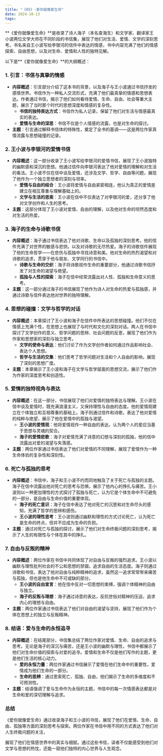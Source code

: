 ```yaml
---
title: "《05》-爱你就像爱生命"
date: 2024-10-13
tags: 
---
```

**《爱你就像爱生命》**是收录了诗人海子（本名查海生）和文学家、翻译家王小波两位文学大师在不同阶段的书信集，展现了他们对生活、爱情、文学的深刻思考。书名来自王小波写给李银河的信件中表达的情感，书中内容充满了他们的情感探索、自由思想，以及对生命、爱情和人性的独特见解。

以下是**《爱你就像爱生命》**的大纲概述：

### 1. **引言：书信与真挚的情感**
- **内容概述**：引言部分介绍了这本书的背景，以及海子与王小波通过书信抒发的感情世界。书信作为一种私人交流形式，充满了他们最真挚的情感和思想表达。作者通过书信，揭示了他们如何看待爱情、生命、自由、社会等重大主题，展示了当时那个时代的思想深度和情感的复杂性。
  - **书信的独特表达方式**：书信作为私人记录，保留了他们对生活与情感最真实的表达。
  - **爱情与生命的深思**：书信不仅是个人情感的流露，也是对生命的探讨。
- **主题**：引言通过解释书信体的特殊性，奠定了全书的基调——这是两位作家真情流露与思想碰撞的记录。

### 2. **王小波与李银河的爱情书信**
- **内容概述**：这一部分收录了王小波写给李银河的爱情书信，展现了王小波独特的幽默感和深沉的思想。他通过信件向李银河表达了他对爱情的理解和对生活的看法。王小波不仅在信中谈及爱情，还涉及文学、哲学、自由等问题，展现了他作为一个独立思想者的深刻与坦率。
  - **爱情与自由的结合**：王小波将爱情与自由紧密相连，他认为真正的爱情是建立在相互尊重与理解基础上的。
  - **文学与生活的思索**：王小波在信中不仅表达了对李银河的爱，还分享了他对文学创作和人生的思考。
- **主题**：这部分体现了王小波对爱情、自由的理解，以及他对生命的坦然态度和对生活的热爱。

### 3. **海子的生命与诗歌书信**
- **内容概述**：海子通过书信表达了他对诗歌、生命以及孤独的深刻思考。他的信件充满了对世界的敏感与悲悯，以及对诗歌的无尽热爱。海子的诗歌信件展现了他的生命哲学——在悲伤与孤独中寻找诗意和美。他对生命的热烈渴望和对诗歌的追求，贯穿于他与朋友、文学同行的书信中。
  - **诗歌与生命的交织**：海子将诗歌视作生命的重要部分，他通过诗歌书信抒发了对生命的渴望与绝望。
  - **孤独与人性的探索**：海子在信中经常流露出对人性、孤独和生命意义的思考。
- **主题**：这一部分通过海子的书信展现了他作为诗人对生命的热爱与孤独感，并通过诗歌与信件表达他对世界的独特理解。

### 4. **思想的碰撞：文学与哲学的对话**
- **内容概述**：本章探讨了王小波和海子在信件中所表达的思想碰撞。他们不仅在情感上充满个性，在思想上也展现了与时代和文化的深刻对话。两人在书信中探讨了文学创作的意义、哲学问题的思辨、社会问题的反思，展现了他们作为作家和思想家的深刻与独立思考。
  - **文学的使命与表达**：他们讨论了作为文学创作者如何通过作品影响社会、表达个人思想。
  - **哲学与生活的交集**：他们思考了哲学问题对生活和个人自由的影响，展现了深刻的思想广度。
- **主题**：本章揭示了王小波和海子在文学与哲学层面的思想交流，展示了他们作为作家的深度思考和创造性。

### 5. **爱情的独特视角与表达**
- **内容概述**：在这一部分，书信展现了他们对爱情的独特表达与理解。王小波在信中谈及爱情时，既充满浪漫主义，又保持理性与自由的态度。他的爱情观建立在个体独立和互相尊重的基础上。海子则通过信件和诗歌，表达了他对爱情的纯粹与绝望，展示了他在爱情中的孤独与渴望。
  - **王小波的爱情观**：他将爱情视作一种自由的表达，认为两个人的爱应当基于思想与灵魂的契合。
  - **海子的爱情悲歌**：海子对爱情充满了诗意的幻想与深刻的孤独，他的信中流露出对爱的渴望与失落感。
- **主题**：两位作家通过书信表达了他们对爱情的不同理解，展现了爱情作为一种生命体验的复杂性和深刻性。

### 6. **死亡与孤独的思考**
- **内容概述**：书信中，海子和王小波不约而同地触及了关于死亡与孤独的主题。海子在信中流露出他对死亡的思考与恐惧，展示了他内心的挣扎与痛苦。王小波则以一种更加理性的方式探讨了孤独与死亡，认为它是个体生命中不可避免的一部分，是自由与生命价值的重要体现。
  - **海子的死亡意识**：海子在信中表达了他对死亡的沉思和对生命尽头的感知，充满了哲学的思辨和感伤。
  - **王小波的理性思考**：王小波则通过幽默和理性的方式讨论死亡，认为死亡是生命的终点，但并不应成为生命的负担。
- **主题**：通过对死亡与孤独的探讨，展示了他们对生命终极问题的深刻思考，揭示了人生的有限性与个体在其中的挣扎。

### 7. **自由与反叛的精神**
- **内容概述**：两位作家在书信中共同体现了对自由与反叛的强烈追求。王小波以幽默与理性批判社会的不公和思想的禁锢，追求自由的生活态度。海子则通过诗歌和书信，表达了他对自由与纯粹精神的追求，虽然这一追求常常带来痛苦与孤独，但也是他生命中不可或缺的部分。
  - **王小波的自由宣言**：他在信中反对一切思想的束缚，强调个体精神的自由与独立。
  - **海子的反叛与理想**：海子通过诗意的表达，反抗世俗对精神的压迫，追求内心的理想与自由。
- **主题**：两位作家通过书信表达了他们对自由的渴望与坚持，展现了他们作为个体在思想上的独立与反叛精神。

### 8. **结语：爱与生命的永恒追寻**
- **内容概述**：在结尾部分，书信集总结了两位作家对爱情、生命、自由的追求与思考。无论是海子的深沉与痛苦，还是王小波的幽默与理性，书信中都展示了他们对生命价值的探索与对爱的追寻。爱情和生命不仅是他们写作的主题，更是他们生活的核心动力。
  - **爱的永恒力量**：两位作家通过书信展示了爱情在他们生命中的重要性，爱情成为他们生命的一部分。
  - **生命的思辨**：通过思索死亡、孤独、自由，他们揭示了生命的多维度和不可预测性。
- **主题**：结语强调了爱与生命作为永恒的主题，书信中的每一次情感表达都是对生命和爱的深切理解与追求。

### **总结**
《爱你就像爱生命》通过收录海子和王小波的书信，展现了他们在爱情、生命、自由、孤独等方面的深刻思考与探索。两位作家在书信中用不同的方式表达了他们对人生终极问题的关注，

展现了他们在情感世界中的真实与细腻。通过这些书信，读者不仅能感受到他们对文学与思想的热忱，还能一窥他们独特的内心世界与人生观念。

